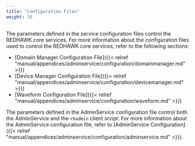 ```yaml
---
title: "Configuration Files"
weight: 30
---
```



The parameters defined in the service configuration files control the REDHAWK core services. For more information about the configuration files used to control the REDHAWK core services, refer to the following sections:

- [Domain Manager Configuration File]({{< relref "manual/appendices/adminservice/configuration/domainmanager.md" >}})  
- [Device Manager Configuration File]({{< relref "manual/appendices/adminservice/configuration/devicemanager.md" >}})  
- [Waveform Configuration File]({{< relref "manual/appendices/adminservice/configuration/waveform.md" >}})  


The parameters defined in the AdminService configuration file control both the AdminService and the `rhadmin` client script. For more information about the AdminService configuration file, refer to [AdminService Configuration]({{< relref "manual/appendices/adminservice/configuration/adminservice.md" >}}). 
